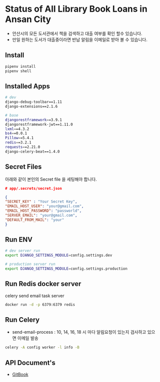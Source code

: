 # Status of All Library Book Loans in Ansan City

- 안산시의 모든 도서관에서 책을 검색하고 대출 여부를 확인 할수 있습니다.
- 만일 원하는 도서가 대출중이라면 반납 알림을 이메일로 받아 볼 수 있습니다.

## Install

```bash
pipenv install
pipenv shell
```

## Installed Apps

```bash
# dev
django-debug-toolbar==1.11
django-extensions==2.1.6

# base
djangorestframework==3.9.1
djangorestframework-jwt==1.11.0
lxml==4.3.2
bs4==0.0.1
Pillow==5.4.1
redis==3.2.1
requests==2.21.0
django-celery-beat==1.4.0
```

## Secret Files

아래와 같이 본인의 Secret file 을 세팅해야 합니다.

```json
# app/.secrets/secret.json

{
"SECRET_KEY" : "Your Secret Key",
"EMAIL_HOST_USER": "your@gmail.com",
"EMAIL_HOST_PASSWORD": "passworld",
"SERVER_EMAIL": "your@gmail.com",
"DEFAULT_FROM_MAIL": "your"
}
```

## Run ENV

```bash
# dev server run
export DJANGO_SETTINGS_MODULE=config.settings.dev

# production server run
export DJANGO_SETTINGS_MODULE=config.settings.production
```

## Run Redis docker server
celery send email task server

```bash
docker run -d -p 6379:6379 redis
```

## Run Celery
- send-email-process : 10, 14, 16, 18 시 마다 알림요청이 있는지 검사하고 있으면 이메일 발송

```bash
celery -A config worker -l info -B
```



## API Document's
- [GitBook](https://ansan-library-search.gitbook.io/project/)